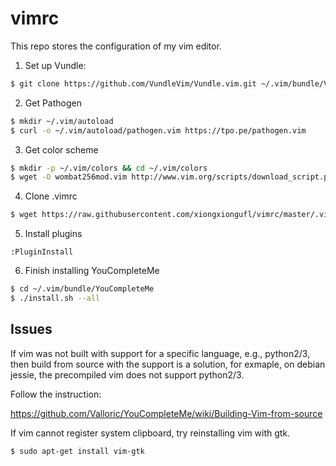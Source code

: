 # vimrc

This repo stores the configuration of my vim editor.

1. Set up Vundle:
```bash
$ git clone https://github.com/VundleVim/Vundle.vim.git ~/.vim/bundle/Vundle.vim
```

2. Get Pathogen
```bash
$ mkdir ~/.vim/autoload
$ curl -o ~/.vim/autoload/pathogen.vim https://tpo.pe/pathogen.vim
```

3. Get color scheme
```bash
$ mkdir -p ~/.vim/colors && cd ~/.vim/colors
$ wget -O wombat256mod.vim http://www.vim.org/scripts/download_script.php?src_id=13400
```

4. Clone .vimrc
```bash
$ wget https://raw.githubusercontent.com/xiongxiongufl/vimrc/master/.vimrc ~/
```

5. Install plugins
```vim
:PluginInstall
```

6. Finish installing YouCompleteMe 
```bash
$ cd ~/.vim/bundle/YouCompleteMe
$ ./install.sh --all
```

## Issues

If vim was not built with support for a specific language, e.g., python2/3, then build from source with the support is a solution, for exmaple, on debian jessie, the precompiled vim does not support python2/3.

Follow the instruction: 

https://github.com/Valloric/YouCompleteMe/wiki/Building-Vim-from-source

If vim cannot register system clipboard, try reinstalling vim with gtk.

```bash
$ sudo apt-get install vim-gtk
```
